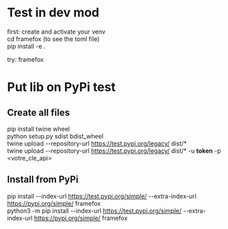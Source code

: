 # Test in dev mod

first: create and activate your venv  
cd framefox (to see the toml file)  
pip install -e .  
  
try: framefox  

# Put lib on PyPi test

## Create all files

pip install twine wheel  
python setup.py sdist bdist_wheel  
twine upload --repository-url <https://test.pypi.org/legacy/> dist/*  
twine upload --repository-url <https://test.pypi.org/legacy/> dist/* -u __token__ -p <votre_cle_api>

## Install from PyPi
  
pip install --index-url <https://test.pypi.org/simple/> --extra-index-url <https://pypi.org/simple/> framefox  
python3 -m pip install --index-url <https://test.pypi.org/simple/> --extra-index-url <https://pypi.org/simple/> framefox
